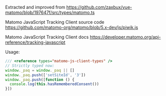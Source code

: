 Extracted and improved from https://github.com/zaxbux/vue-matomo/blob/197647f/src/types/matomo.ts

Matomo JavaScript Tracking Client source code https://github.com/matomo-org/matomo/blob/5.x-dev/js/piwik.js

Matomo JavaScript Tracking Client docs https://developer.matomo.org/api-reference/tracking-javascript

Usage:
```ts
/// <reference types="matomo-js-client-types" />
// Strictly typed now:
window._paq = window._paq || []
window._paq.push(['setSiteId', '3'])
window._paq.push([function () {
  console.log(this.hasRememberedConsent())
}])
```
